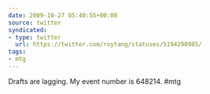```yaml
---
date: 2009-10-27 05:40:55+00:00
source: twitter
syndicated:
- type: twitter
  url: https://twitter.com/roytang/statuses/5194290985/
tags:
- mtg
---
```


Drafts are lagging. My event number is 648214. #mtg